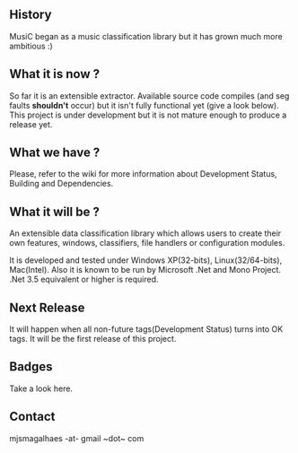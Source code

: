 ## History
MusiC began as a music classification library but it has grown much more ambitious :)

## What it is now ?
So far it is an extensible extractor. Available source code compiles (and seg faults **shouldn't** occur) but it isn't fully functional yet (give a look below). This project is under development but it is not mature enough to produce a release yet.

## What we have ?
Please, refer to the wiki for more information about Development Status, Building and Dependencies.

## What it will be ?
An extensible data classification library which allows users to create their own features, windows, classifiers, file handlers or configuration modules.

It is developed and tested under Windows XP(32-bits), Linux(32/64-bits), Mac(Intel). Also it is known to be run by Microsoft .Net and Mono Project. .Net 3.5 equivalent or higher is required.

## Next Release
It will happen when all non-future tags(Development Status) turns into OK tags. It will be the first release of this project.

## Badges
Take a look here.

## Contact
mjsmagalhaes -at- gmail ~dot~ com

